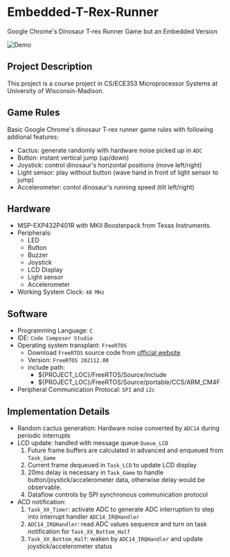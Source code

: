 # Embedded-T-Rex-Runner
Google Chrome's Dinosaur T-rex Runner Game but an Embedded Version

![Demo](img/demo.jpg)

## Project Description
This project is a course project in CS/ECE353 Microprocessor Systems at University of Wisconsin-Madison.

## Game Rules
Basic Google Chrome's dinosaur T-rex runner game rules with following addional features:
  - Cactus: generate randomly with hardware noise picked up in `ADC`
  - Button: instant vertical jump (up/down)
  - Joystick: control dinosaur's horizontal positions (move left/right)
  - Light sensor: play without button (wave hand in front of light sensor to jump)
  - Accelerometer: contol dinosaur's running speed (tilt left/right)

## Hardware
- MSP-EXP432P401R with MKII Boosterpack from Texas Instruments.
- Peripherals:
  - LED
  - Button
  - Buzzer
  - Joystick
  - LCD Display
  - Light sensor
  - Accelerometer
- Working System Clock: `48 MHz`

## Software
- Programming Language: `C`
- IDE: `Code Composer Studio`
- Operating system transplant: `FreeRTOS`
  - Download `FreeRTOS` source code from [official website](https://www.freertos.org/a00104.html)
  - Version: `FreeRTOS 202112.00`
  - include path:
    - ${PROJECT_LOC}/FreeRTOS/Source/include
    - ${PROJECT_LOC}/FreeRTOS/Source/portable/CCS/ARM_CM4F
- Peripheral Communication Protocal: `SPI` and `i2c`

## Implementation Details
- Random cactus generation: Hardware noise converted by `ADC14` during periodic interrupts
- LCD update: handled with message queue `Queue_LCD`
  1. Future frame buffers are calculated in advanced and enqueued from `Task_Game`
  2. Current frame dequeued in `Task_LCD` to update LCD display
  3. 20ms delay is necessary in `Task_Game` to handle button/joystick/accelerometer data, otherwise delay would be observable.
  4. Dataflow controls by SPI synchronous communication protocol
- ACD notification:
  1. `Task_XX_Timer`: activate ADC to generate ADC interruption to step into interrupt handler `ADC14_IRQHandler`
  2. `ADC14_IRQHandler`: read ADC values sequence and turn on task notification for `Task_XX_Bottom_Half`
  3. `Task_XX_Bottom_Half`: waken by `ADC14_IRQHandler` and update joystick/accelerometer status
